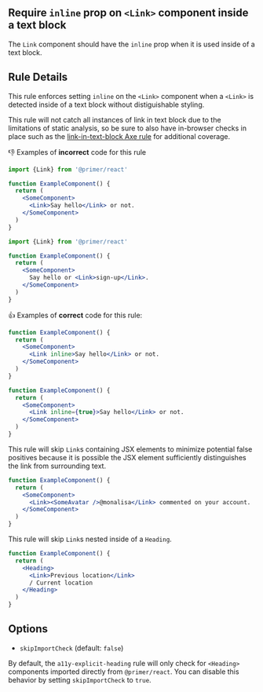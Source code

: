 ## Require `inline` prop on `<Link>` component inside a text block

The `Link` component should have the `inline` prop when it is used inside of a text block.

## Rule Details

This rule enforces setting `inline` on the `<Link>` component when a `<Link>` is detected inside of a text block without distiguishable styling.

This rule will not catch all instances of link in text block due to the limitations of static analysis, so be sure to also have in-browser checks in place such as the [link-in-text-block Axe rule](https://dequeuniversity.com/rules/axe/4.9/link-in-text-block) for additional coverage.

👎 Examples of **incorrect** code for this rule

```jsx
import {Link} from '@primer/react'

function ExampleComponent() {
  return (
    <SomeComponent>
      <Link>Say hello</Link> or not.
    </SomeComponent>
  )
}
```

```jsx
import {Link} from '@primer/react'

function ExampleComponent() {
  return (
    <SomeComponent>
      Say hello or <Link>sign-up</Link>.
    </SomeComponent>
  )
}
```

👍 Examples of **correct** code for this rule:

```jsx
function ExampleComponent() {
  return (
    <SomeComponent>
      <Link inline>Say hello</Link> or not.
    </SomeComponent>
  )
}
```

```jsx
function ExampleComponent() {
  return (
    <SomeComponent>
      <Link inline={true}>Say hello</Link> or not.
    </SomeComponent>
  )
}
```

This rule will skip `Link`s containing JSX elements to minimize potential false positives because it is possible the JSX element sufficiently distinguishes the link from surrounding text.

```jsx
function ExampleComponent() {
  return (
    <SomeComponent>
      <Link><SomeAvatar />@monalisa</Link> commented on your account.
    </SomeComponent>
  )
}
```

This rule will skip `Link`s nested inside of a `Heading`.

```jsx
function ExampleComponent() {
  return (
    <Heading>
      <Link>Previous location</Link>
      / Current location
    </Heading>
  )
}
```

## Options

- `skipImportCheck` (default: `false`)

By default, the `a11y-explicit-heading` rule will only check for `<Heading>` components imported directly from `@primer/react`. You can disable this behavior by setting `skipImportCheck` to `true`.
